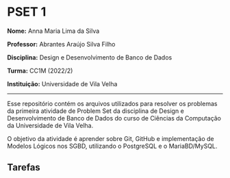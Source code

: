 # PSET 1

**Nome:** Anna Maria Lima da Silva

**Professor:** Abrantes Araújo Silva Filho

**Disciplina:** Design e Desenvolvimento de Banco de Dados

**Turma:** CC1M (2022/2)

**Instituição:** Universidade de Vila Velha

---

Esse repositório contém os arquivos utilizados para resolver os problemas da primeira atividade de Problem Set da disciplina de Design e Desenvolvimento de Banco de Dados do curso de Ciências da Computação da Universidade de Vila Velha.

O objetivo da atividade é aprender sobre Git, GitHub e implementação de Modelos Lógicos nos SGBD, utilizando o PostgreSQL e o MariaBD/MySQL.

## Tarefas
